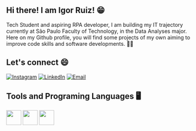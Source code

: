 ## Hi there! I am Igor Ruiz! 😁

Tech Student and aspiring RPA developer, I am building my IT trajectory currently at São Paulo Faculty of Technology, in the Data Analyses major.
Here on my Github profile, you will find some projects of my own aiming to improve code skills and software developments. 👨‍💻

## Let's connect 😄

[![Instagram](https://img.shields.io/badge/-Instagram-E4405F?style=for-the-badge&logo=instagram&logoColor=white)](https://www.instagram.com/SEU_USUARIO)
[![LinkedIn](https://img.shields.io/badge/-LinkedIn-0077B5?style=for-the-badge&logo=linkedin&logoColor=white)](https://www.linkedin.com/in/SEU_USUARIO)
[![Email](https://img.shields.io/badge/-Send_Mail-D14836?style=for-the-badge&logo=gmail&logoColor=white)](mailto:ruizigor08@gmail.com)

## Tools and Programing Languages 🖥️

<img src="https://cdn-icons-png.flaticon.com/512/5968/5968350.png" width="40"/>
<img src="https://cdn-icons-png.flaticon.com/512/6132/6132222.png" width="40"/>
<img src="https://cdn-icons-png.flaticon.com/512/919/919836.png" width="40"/>

